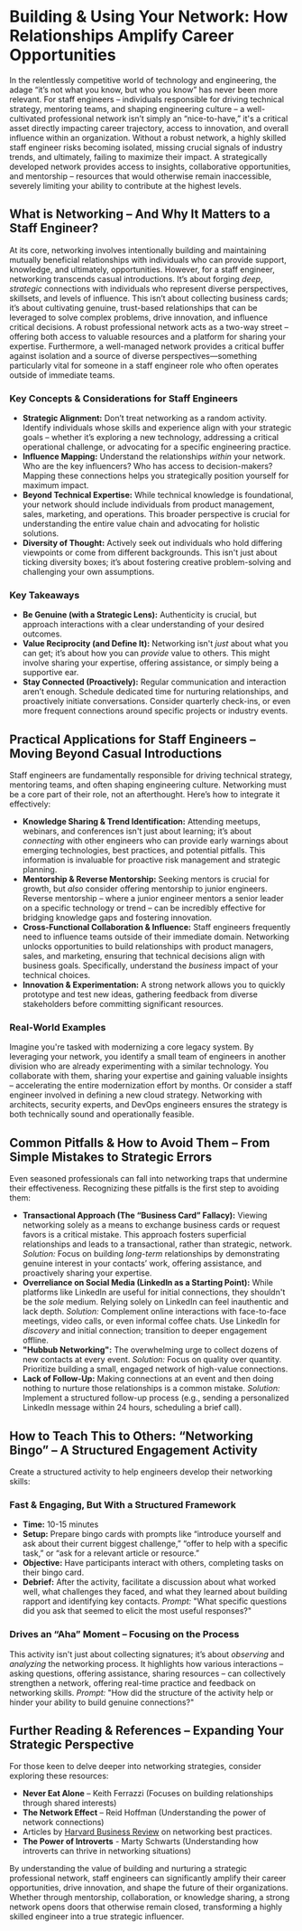 # Building & Using Your Network: How Relationships Amplify Career Opportunities

In the relentlessly competitive world of technology and engineering, the adage “it’s not what you know, but who you know” has never been more relevant. For staff engineers – individuals responsible for driving technical strategy, mentoring teams, and shaping engineering culture – a well-cultivated professional network isn’t simply an “nice-to-have,” it's a critical asset directly impacting career trajectory, access to innovation, and overall influence within an organization. Without a robust network, a highly skilled staff engineer risks becoming isolated, missing crucial signals of industry trends, and ultimately, failing to maximize their impact. A strategically developed network provides access to insights, collaborative opportunities, and mentorship – resources that would otherwise remain inaccessible, severely limiting your ability to contribute at the highest levels.

## What is Networking – And Why It Matters to a Staff Engineer?

At its core, networking involves intentionally building and maintaining mutually beneficial relationships with individuals who can provide support, knowledge, and ultimately, opportunities. However, for a staff engineer, networking transcends casual introductions. It’s about forging _deep_, _strategic_ connections with individuals who represent diverse perspectives, skillsets, and levels of influence. This isn’t about collecting business cards; it’s about cultivating genuine, trust-based relationships that can be leveraged to solve complex problems, drive innovation, and influence critical decisions. A robust professional network acts as a two-way street – offering both access to valuable resources and a platform for sharing your expertise. Furthermore, a well-managed network provides a critical buffer against isolation and a source of diverse perspectives—something particularly vital for someone in a staff engineer role who often operates outside of immediate teams.

### Key Concepts & Considerations for Staff Engineers

- **Strategic Alignment:** Don’t treat networking as a random activity. Identify individuals whose skills and experience align with your strategic goals – whether it’s exploring a new technology, addressing a critical operational challenge, or advocating for a specific engineering practice.
- **Influence Mapping:** Understand the relationships _within_ your network. Who are the key influencers? Who has access to decision-makers? Mapping these connections helps you strategically position yourself for maximum impact.
- **Beyond Technical Expertise:** While technical knowledge is foundational, your network should include individuals from product management, sales, marketing, and operations. This broader perspective is crucial for understanding the entire value chain and advocating for holistic solutions.
- **Diversity of Thought:** Actively seek out individuals who hold differing viewpoints or come from different backgrounds. This isn't just about ticking diversity boxes; it’s about fostering creative problem-solving and challenging your own assumptions.

### Key Takeaways

- **Be Genuine (with a Strategic Lens):** Authenticity is crucial, but approach interactions with a clear understanding of your desired outcomes.
- **Value Reciprocity (and Define It):** Networking isn't _just_ about what you can get; it’s about how you can _provide_ value to others. This might involve sharing your expertise, offering assistance, or simply being a supportive ear.
- **Stay Connected (Proactively):** Regular communication and interaction aren’t enough. Schedule dedicated time for nurturing relationships, and proactively initiate conversations. Consider quarterly check-ins, or even more frequent connections around specific projects or industry events.

## Practical Applications for Staff Engineers – Moving Beyond Casual Introductions

Staff engineers are fundamentally responsible for driving technical strategy, mentoring teams, and often shaping engineering culture. Networking must be a core part of their role, not an afterthought. Here’s how to integrate it effectively:

- **Knowledge Sharing & Trend Identification:** Attending meetups, webinars, and conferences isn't just about learning; it’s about _connecting_ with other engineers who can provide early warnings about emerging technologies, best practices, and potential pitfalls. This information is invaluable for proactive risk management and strategic planning.
- **Mentorship & Reverse Mentorship:** Seeking mentors is crucial for growth, but _also_ consider offering mentorship to junior engineers. Reverse mentorship – where a junior engineer mentors a senior leader on a specific technology or trend – can be incredibly effective for bridging knowledge gaps and fostering innovation.
- **Cross-Functional Collaboration & Influence:** Staff engineers frequently need to influence teams outside of their immediate domain. Networking unlocks opportunities to build relationships with product managers, sales, and marketing, ensuring that technical decisions align with business goals. Specifically, understand the _business_ impact of your technical choices.
- **Innovation & Experimentation:** A strong network allows you to quickly prototype and test new ideas, gathering feedback from diverse stakeholders before committing significant resources.

### Real-World Examples

Imagine you're tasked with modernizing a core legacy system. By leveraging your network, you identify a small team of engineers in another division who are already experimenting with a similar technology. You collaborate with them, sharing your expertise and gaining valuable insights – accelerating the entire modernization effort by months. Or consider a staff engineer involved in defining a new cloud strategy. Networking with architects, security experts, and DevOps engineers ensures the strategy is both technically sound and operationally feasible.

## Common Pitfalls & How to Avoid Them – From Simple Mistakes to Strategic Errors

Even seasoned professionals can fall into networking traps that undermine their effectiveness. Recognizing these pitfalls is the first step to avoiding them:

- **Transactional Approach (The “Business Card” Fallacy):** Viewing networking solely as a means to exchange business cards or request favors is a critical mistake. This approach fosters superficial relationships and leads to a transactional, rather than strategic, network. _Solution:_ Focus on building _long-term_ relationships by demonstrating genuine interest in your contacts’ work, offering assistance, and proactively sharing your expertise.
- **Overreliance on Social Media (LinkedIn as a Starting Point):** While platforms like LinkedIn are useful for initial connections, they shouldn't be the _sole_ medium. Relying solely on LinkedIn can feel inauthentic and lack depth. _Solution:_ Complement online interactions with face-to-face meetings, video calls, or even informal coffee chats. Use LinkedIn for _discovery_ and initial connection; transition to deeper engagement offline.
- **"Hubbub Networking":** The overwhelming urge to collect dozens of new contacts at every event. _Solution:_ Focus on quality over quantity. Prioritize building a small, engaged network of high-value connections.
- **Lack of Follow-Up:** Making connections at an event and then doing nothing to nurture those relationships is a common mistake. _Solution:_ Implement a structured follow-up process (e.g., sending a personalized LinkedIn message within 24 hours, scheduling a brief call).

## How to Teach This to Others: “Networking Bingo” – A Structured Engagement Activity

Create a structured activity to help engineers develop their networking skills:

### Fast & Engaging, But With a Structured Framework

- **Time:** 10-15 minutes
- **Setup:** Prepare bingo cards with prompts like “introduce yourself and ask about their current biggest challenge,” “offer to help with a specific task,” or “ask for a relevant article or resource.”
- **Objective:** Have participants interact with others, completing tasks on their bingo card.
- **Debrief:** After the activity, facilitate a discussion about what worked well, what challenges they faced, and what they learned about building rapport and identifying key contacts. _Prompt:_ "What specific questions did you ask that seemed to elicit the most useful responses?"

### Drives an “Aha” Moment – Focusing on the Process

This activity isn't just about collecting signatures; it’s about _observing_ and _analyzing_ the networking process. It highlights how various interactions – asking questions, offering assistance, sharing resources – can collectively strengthen a network, offering real-time practice and feedback on networking skills. _Prompt:_ "How did the structure of the activity help or hinder your ability to build genuine connections?"

## Further Reading & References – Expanding Your Strategic Perspective

For those keen to delve deeper into networking strategies, consider exploring these resources:

- **Never Eat Alone** – Keith Ferrazzi (Focuses on building relationships through shared interests)
- **The Network Effect** – Reid Hoffman (Understanding the power of network connections)
- Articles by [Harvard Business Review](https://hbr.org/topic/networking) on networking best practices.
- **The Power of Introverts** - Marty Schwarts (Understanding how introverts can thrive in networking situations)

By understanding the value of building and nurturing a strategic professional network, staff engineers can significantly amplify their career opportunities, drive innovation, and shape the future of their organizations. Whether through mentorship, collaboration, or knowledge sharing, a strong network opens doors that otherwise remain closed, transforming a highly skilled engineer into a true strategic influencer.

```

```
